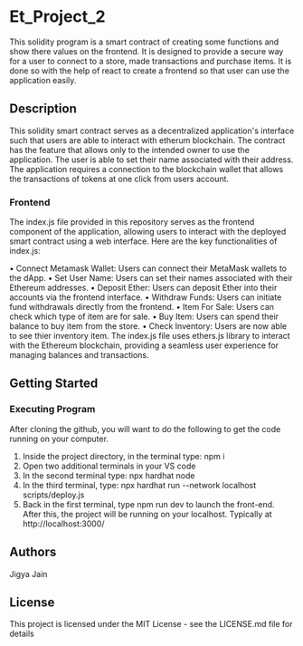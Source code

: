# Et_Project_2
This solidity program is a smart contract of creating some functions and show there values on the frontend. It is designed to provide a secure way for a user to connect to a store, made transactions and purchase items. It is done so with the help of react to create a frontend so that user can use the application easily.

## Description
This solidity smart contract serves as a decentralized application's interface such that users are able to interact with etherum blockchain. The contract has the feature that allows only to the intended owner to use the application. The user is able to set their name associated with their address.
The application requires a connection to the blockchain wallet that allows the transactions of tokens at one click from users account.

### Frontend
The index.js file provided in this repository serves as the frontend component of the application, allowing users to interact with the deployed smart contract using a web interface. Here are the key functionalities of index.js:

 • Connect Metamask Wallet: Users can connect their MetaMask wallets to the dApp.
 • Set User Name: Users can set their names associated with their Ethereum addresses.
 • Deposit Ether: Users can deposit Ether into their accounts via the frontend interface.
 • Withdraw Funds: Users can initiate fund withdrawals directly from the frontend.
 • Item For Sale: Users can check which type of item are for sale.
 • Buy Item: Users can spend their balance to buy item from the store.
 • Check Inventory: Users are now able to see thier inventory item.
The index.js file uses ethers.js library to interact with the Ethereum blockchain, providing a seamless user experience for managing balances and transactions.

## Getting Started
### Executing Program
After cloning the github, you will want to do the following to get the code running on your computer.

1. Inside the project directory, in the terminal type: npm i
2. Open two additional terminals in your VS code
3. In the second terminal type: npx hardhat node
4. In the third terminal, type: npx hardhat run --network localhost scripts/deploy.js
5. Back in the first terminal, type npm run dev to launch the front-end.
After this, the project will be running on your localhost. Typically at http://localhost:3000/

## Authors

Jigya Jain

## License

This project is licensed under the MIT License - see the LICENSE.md file for details

